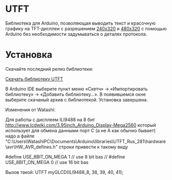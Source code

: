 UTFT
===========

Библиотека для Arduino, позволяющая выводить текст и красочную графику на TFT-дисплеи с разрешением [240x320](http://amperka.ru/product/tft-color-display-320x240) и [480x320](http://amperka.ru/product/tft-color-display-480x320) с помощью Arduino без необходимости задумываться о деталях протокола.

Установка
=========

Скачайте последний релиз библиотеки:

<a class="btn btn-sm btn-primary" href="https://github.com/amperka/utft/releases/download/utft.zip">Скачать библиотеку UTFT </a>

В Arduino IDE выберите пункт меню «Скетч» → «Импортировать библиотеку» →
«Добавить библиотеку…». В появившемся окне выберите скачаный архив с
библиотекой. Установка завершена.


Изменения от Watashi:

Для работы с дисплеем ILI9488 на 8 бит http://www.lcdwiki.com/3.95inch_Arduino_Display-Mega2560
который использует для обмена данными порт С (а не А как обычно бывает) надо а файле
 "C:\Users\WatashiPC\Documents\Arduino\libraries\UTFT_Rus_281\hardware\avr\HW_AVR_defines.h"
 строки привести к такому виду
 
  #define USE_8BIT_ON_MEGA 1		// use 8 bit bas
// #define USE_8BIT_ON_MEGA 0		// use 16 bit bas

Вызов такой: UTFT myGLCD(ILI9488_8, 38, 39, 40, 41);